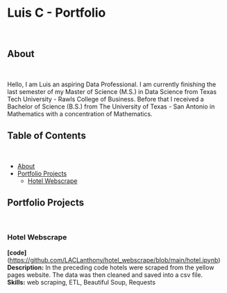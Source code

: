 # Luis C - Portfolio
<br>

## About
<br>

Hello, I am Luis an aspiring Data Professional. I am currently finishing the last semester of my Master of Science (M.S.) in Data Science from Texas Tech University - Rawls College of Business.
Before that I received a Bachelor of Science (B.S.) from The University of Texas - San Antonio in Mathematics with a concentration of Mathematics. 
<br>

## Table of Contents
<br>

- [About](https://github.com/LACLanthony/Portfolio/edit/main/README.md#about)
- [Portfolio Projects](https://github.com/LACLanthony/Portfolio/edit/main/README.md#portfolio-projects)
     + [Hotel Webscrape](https://github.com/LACLanthony/Portfolio/blob/main/README.md#hotel-webscrape)


## Portfolio Projects
<br>

### Hotel Webscrape
**[code]**(https://github.com/LACLanthony/hotel_webscrape/blob/main/hotel.ipynb)<br>
**Description:** In the preceding code hotels were scraped from the yellow pages website. The data was then cleaned and saved into a csv file.<br>
**Skills:** web scraping, ETL, Beautiful Soup, Requests 
